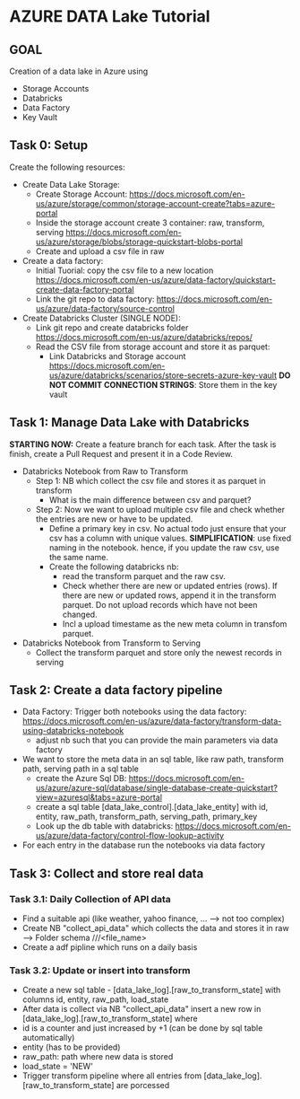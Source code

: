 # AZURE DATA Lake Tutorial

## GOAL 
Creation of a data lake in Azure using
- Storage Accounts
- Databricks
- Data Factory
- Key Vault

## Task 0: Setup
Create the following resources:
- Create Data Lake Storage: 
  - Create Storage Account: https://docs.microsoft.com/en-us/azure/storage/common/storage-account-create?tabs=azure-portal
  - Inside the storage account create 3 container: raw, transform, serving https://docs.microsoft.com/en-us/azure/storage/blobs/storage-quickstart-blobs-portal
  - Create and upload a csv file in raw
- Create a data factory: 
  - Initial Tuorial: copy the csv file to a new location https://docs.microsoft.com/en-us/azure/data-factory/quickstart-create-data-factory-portal
  - Link the git repo to data factory: https://docs.microsoft.com/en-us/azure/data-factory/source-control
- Create Databricks Cluster (SINGLE NODE): 
  - Link git repo and create databricks folder https://docs.microsoft.com/en-us/azure/databricks/repos/
  - Read the CSV file from storage account and store it as parquet:
    - Link Databricks and Storage account https://docs.microsoft.com/en-us/azure/databricks/scenarios/store-secrets-azure-key-vault
    **DO NOT COMMIT CONNECTION STRINGS**: Store them in the key vault


## Task 1: Manage Data Lake with Databricks
**STARTING NOW:** Create a feature branch for each task. After the task is finish, create a Pull Request and present it in a Code Review. 
- Databricks Notebook from Raw to Transform
  - Step 1: NB which collect the csv file and stores it as parquet in transform
    - What is the main difference between csv and parquet?
  - Step 2: Now we want to upload multiple csv file and check whether the entries are new or have to be updated. 
    - Define a primary key in csv. No actual todo just ensure that your csv has a column with unique values. **SIMPLIFICATION**: use fixed naming in the notebook. hence, if you update the raw csv, use the same name. 
    - Create the following databricks nb: 
      - read the transform parquet and the raw csv. 
      - Check whether there are new or updated entries (rows). If there are new or updated rows, append it in the transform parquet. Do not upload records which have not been changed. 
      - Incl a upload timestame as the new meta column in transfom parquet.
- Databricks Notebook from Transform to Serving
  - Collect the transform parquet and store only the newest records in serving


## Task 2: Create a data factory pipeline
- Data Factory: Trigger both notebooks using the data factory: https://docs.microsoft.com/en-us/azure/data-factory/transform-data-using-databricks-notebook
  - adjust nb such that you can provide the main parameters via data factory
- We want to store the meta data in an sql table, like raw path, transform path, serving path in a sql table
  - create the Azure Sql DB: https://docs.microsoft.com/en-us/azure/azure-sql/database/single-database-create-quickstart?view=azuresql&tabs=azure-portal
  - create a sql table [data_lake_control].[data_lake_entity] with id, entity, raw_path, transform_path, serving_path, primary_key
  - Look up the db table with databricks: https://docs.microsoft.com/en-us/azure/data-factory/control-flow-lookup-activity
- For each entry in the database run the notebooks via data factory

## Task 3: Collect and store real data
### Task 3.1: Daily Collection of API data
- Find a suitable api (like weather, yahoo finance, ... --> not too complex)
- Create NB "collect_api_data" which collects the data and stores it in raw --> Folder schema /<source>/<yyyymmdd>/<file_name>
- Create a adf pipline which runs on a daily basis

### Task 3.2: Update or insert into transform
- Create a new sql table - [data_lake_log].[raw_to_transform_state] with columns id, entity, raw_path, load_state
- After data is collect via  NB "collect_api_data" insert a new row in [data_lake_log].[raw_to_transform_state] where
 - id is a counter and just increased by +1 (can be done by sql table automatically)
 - entity (has to be provided)
 - raw_path: path where new data is stored
 - load_state = 'NEW'
- Trigger transform pipeline where all entries from [data_lake_log].[raw_to_transform_state] are porcessed





